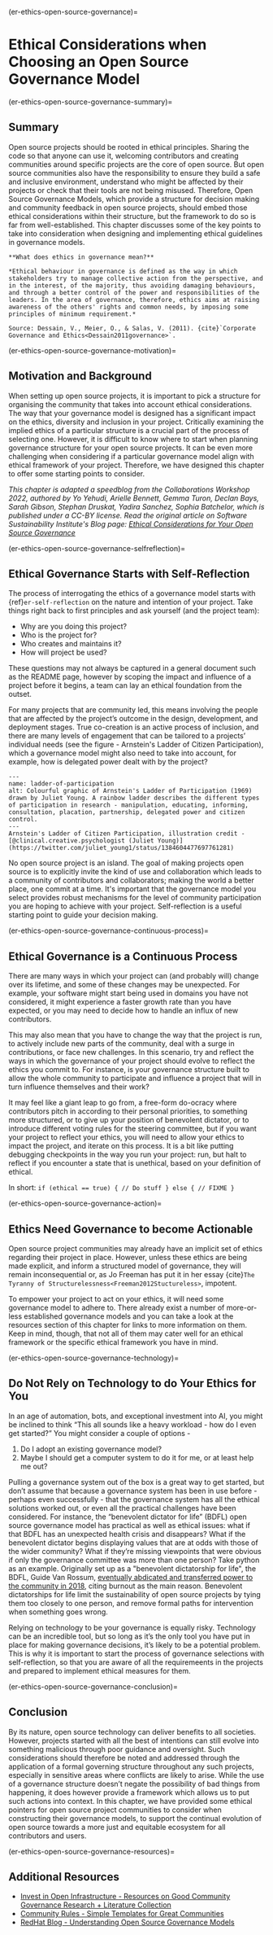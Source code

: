 (er-ethics-open-source-governance)=
# Ethical Considerations when Choosing an Open Source Governance Model

(er-ethics-open-source-governance-summary)=
## Summary

Open source projects should be rooted in ethical principles. 
Sharing the code so that anyone can use it, welcoming contributors and creating communities around specific projects are the core of open source. 
But open source communities also have the responsibility to ensure they build a safe and inclusive environment, understand who might be affected by their projects or check that their tools are not being misused. 
Therefore, Open Source Governance Models, which provide a structure for decision making and community feedback in open source projects, should embed those ethical considerations within their structure, but the framework to do so is far from well-established. 
This chapter discusses some of the key points to take into consideration when designing and implementing ethical guidelines in governance models.


```{note}
**What does ethics in governance mean?**

*Ethical behaviour in governance is defined as the way in which stakeholders try to manage collective action from the perspective, and in the interest, of the majority, thus avoiding damaging behaviours, and through a better control of the power and responsibilities of the leaders. In the area of governance, therefore, ethics aims at raising awareness of the others' rights and common needs, by imposing some principles of minimum requirement.*

Source: Dessain, V., Meier, O., & Salas, V. (2011). {cite}`Corporate Governance and Ethics<Dessain2011governance>`.
```

(er-ethics-open-source-governance-motivation)=
## Motivation and Background

When setting up open source projects, it is important to pick a structure for organising the community that takes into account ethical considerations.
The way that your governance model is designed has a significant impact on the ethics, diversity and inclusion in your project.
Critically examining the implied ethics of a particular structure is a crucial part of the process of selecting one. 
However, it is difficult to know where to start when planning governance structure for your open source projects.
It can be even more challenging when considering if a particular governance model align with ethical framework of your project.
Therefore, we have designed this chapter to offer some starting points to consider. 

*This chapter is adapted a speedblog from the Collaborations Workshop 2022, authored by  Yo Yehudi,
Arielle Bennett, Gemma Turon, Declan Bays, Sarah Gibson, Stephan Druskat, Yadira Sanchez, Sophia Batchelor, which is published under a CC-BY license. Read the original article on Software Sustainability Institute's Blog page: [Ethical Considerations for Your Open Source Governance](https://software.ac.uk/blog/2022-07-07-ethical-considerations-your-open-source-governance)* 

(er-ethics-open-source-governance-selfreflection)=
## Ethical Governance Starts with Self-Reflection 

The process of interrogating the ethics of a governance model starts with {ref}`er-self-reflection` on the nature and intention of your project. 
Take things right back to first principles and ask yourself (and the project team):
* Why are you doing this project? 
* Who is the project for?
* Who creates and maintains it? 
* How will project be used? 

These questions may not always be captured in a general document such as the README page, however by scoping the impact and influence of a project before it begins, a team can lay an ethical foundation from the outset. 

For many projects that are community led, this means involving the people that are affected by the project’s outcome in the design, development, and deployment stages.
True co-creation is an active process of inclusion, and there are many levels of engagement that can be tailored to a projects’ individual needs (see the figure - Arnstein's Ladder of Citizen Participation), which a governance model might also need to take into account, for example, how is delegated power dealt with by the project?  


```{figure} ../figures/ladder-of-participation.*
---
name: ladder-of-participation
alt: Colourful graphic of Arnstein's Ladder of Participation (1969) drawn by Juliet Young. A rainbow ladder describes the different types of participation in research - manipulation, educating, informing, consultation, placation, partnership, delegated power and citizen control. 
---
Arnstein's Ladder of Citizen Participation, illustration credit - [@clinical.creative.psychologist (Juliet Young)](https://twitter.com/juliet_young1/status/1384604477697761281)
```

No open source project is an island.
The goal of making projects open source is to explicitly invite the kind of use and collaboration which leads to a community of contributors and collaborators; making the world a better place, one commit at a time.
It's important that the governance model you select provides robust mechanisms for the level of community participation you are hoping to achieve with your project.
Self-reflection is a useful starting point to guide your decision making. 

(er-ethics-open-source-governance-continuous-process)=
## Ethical Governance is a Continuous Process
There are many ways in which your project can (and probably will) change over its lifetime, and some of these changes may be unexpected. 
For example, your software might start being used in domains you have not considered, it might experience a faster growth rate than you have expected, or you may need to decide how to handle an influx of new contributors.

This may also mean that you have to change the way that the project is run, to actively include new parts of the community, deal with a surge in contributions, or face new challenges.
In this scenario, try and reflect the ways in which the governance of your project should evolve to reflect the ethics you commit to.
For instance, is your governance structure built to allow the whole community to participate and influence a project that will in turn influence themselves and their work?

It may feel like a giant leap to go from, a free-form do-ocracy where contributors pitch in according to their personal priorities, to something more structured, or to give up your position of benevolent dictator, or to introduce different voting rules for the steering committee, but if you want your project to reflect your ethics, you will need to allow your ethics to impact the project, and iterate on this process. 
It is a bit like putting debugging checkpoints in the way you run your project: run, but halt to reflect if you encounter a state that is unethical, based on your definition of ethical. 

In short: `if (ethical == true) { // Do stuff } else { // FIXME }`

(er-ethics-open-source-governance-action)=
## Ethics Need Governance to become Actionable
Open source project communities may already have an implicit set of ethics regarding their project in place. 
However, unless these ethics are being made explicit, and inform a structured model of governance, they will remain inconsequential or, as Jo Freeman has put it in her essay {cite}`The Tyranny of Structurelessness<Freeman2012Stuctureless>`, impotent.

To empower your project to act on your ethics, it will need some governance model to adhere to. 
There already exist a number of more-or-less established governance models and you can take a look at the resources section of this chapter for links to more information on them. 
Keep in mind, though, that not all of them may cater well for an ethical framework or the specific ethical framework you have in mind.

(er-ethics-open-source-governance-technology)=
## Do Not Rely on Technology to do Your Ethics for You

In an age of automation, bots, and exceptional investment into AI, you might be inclined to think “This all sounds like a heavy workload - how do I even get started?” You might consider a couple of options - 

1. Do I adopt an existing governance model? 
2. Maybe I should get a computer system to do it for me, or at least help me out?

Pulling a governance system out of the box is a great way to get started, but don’t assume that because a governance system has been in use before - perhaps even successfully - that the governance system has all the ethical solutions worked out, or even all the practical challenges have been considered. 
For instance, the “benevolent dictator for life” (BDFL) open source governance model has practical as well as ethical issues: what if that BDFL has an unexpected health crisis and disappears? 
What if the benevolent dictator begins displaying values that are at odds with those of the wider community?
What if they’re missing viewpoints that were obvious if only the governance committee was more than one person?
Take python as an example. 
Originally set up as a "benevolent dictatorship for life", the BDFL, Guide Van Rossum, [eventually abdicated and transferred power to the community in 2018](https://www.mail-archive.com/python-committers@python.org/msg05628.html), citing burnout as the main reason. 
Benevolent dictatorships for life limit the sustainability of open source projects by tying them too closely to one person, and remove formal paths for intervention when something goes wrong. 

Relying on technology to be your governance is equally risky.
Technology can be an incredible tool, but so long as it’s the only tool you have put in place for making governance decisions, it’s likely to be a potential problem.
This is why it is important to start the process of governance selections with self-reflection, so that you are aware of all the requiremeents in the projects and prepared to implement ethical measures for them.

(er-ethics-open-source-governance-conclusion)=
## Conclusion

By its nature, open source technology can deliver benefits to all societies. 
However, projects started with all the best of intentions can still evolve into something malicious through poor guidance and oversight. 
Such considerations should therefore be noted and addressed through the application of a formal governing structure throughout any such projects, especially in sensitive areas where conflicts are likely to arise. 
While the use of a governance structure doesn’t negate the possibility of bad things from happening, it does however provide a framework which allows us to put such actions into context.
In this chapter, we have provided some ethical pointers for open source project communities to consider when constructing their governance models, to support the continual evolution of open source towards a more just and equitable ecosystem for all contributors and users. 

(er-ethics-open-source-governance-resources)=
## Additional Resources
* [Invest in Open Infrastructure - Resources on Good Community Governance Research + Literature Collection](https://investinopen.org/research/good-community-governance/)
* [Community Rules - Simple Templates for Great Communities](https://communityrule.info/book/)
* [RedHat Blog - Understanding Open Source Governance Models](https://www.redhat.com/en/blog/understanding-open-source-governance-models)
